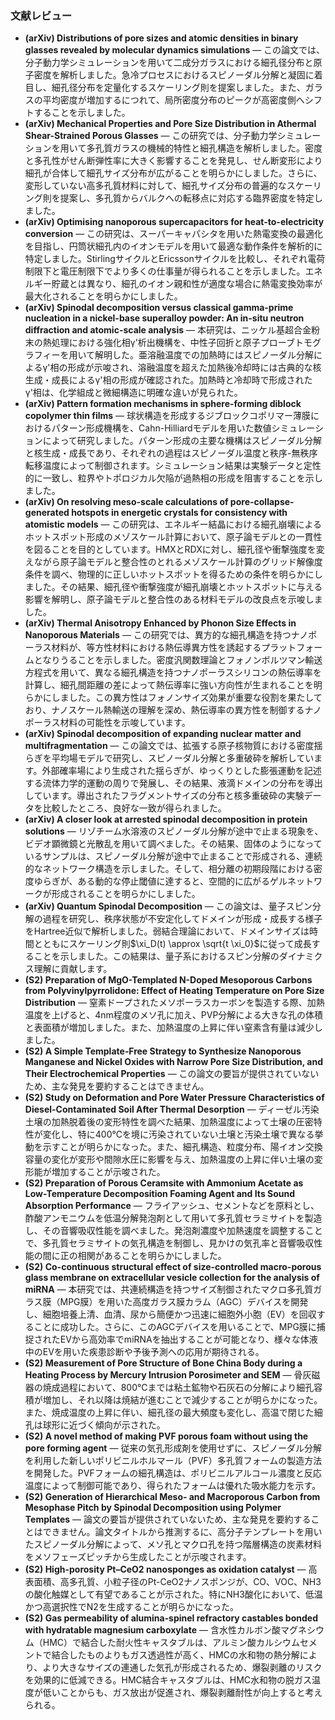 ### 文献レビュー
- **(arXiv) Distributions of pore sizes and atomic densities in binary glasses revealed by molecular dynamics simulations** — この論文では、分子動力学シミュレーションを用いて二成分ガラスにおける細孔径分布と原子密度を解析しました。急冷プロセスにおけるスピノーダル分解と凝固に着目し、細孔径分布を定量化するスケーリング則を提案しました。また、ガラスの平均密度が増加するにつれて、局所密度分布のピークが高密度側へシフトすることを示しました。
- **(arXiv) Mechanical Properties and Pore Size Distribution in Athermal Shear-Strained Porous Glasses** — この研究では、分子動力学シミュレーションを用いて多孔質ガラスの機械的特性と細孔構造を解析しました。密度と多孔性がせん断弾性率に大きく影響することを発見し、せん断変形により細孔が合体して細孔サイズ分布が広がることを明らかにしました。さらに、変形していない高多孔質材料に対して、細孔サイズ分布の普遍的なスケーリング則を提案し、多孔質からバルクへの転移点に対応する臨界密度を特定しました。
- **(arXiv) Optimising nanoporous supercapacitors for heat-to-electricity conversion** — この研究は、スーパーキャパシタを用いた熱電変換の最適化を目指し、円筒状細孔内のイオンモデルを用いて最適な動作条件を解析的に特定しました。StirlingサイクルとEricssonサイクルを比較し、それぞれ電荷制限下と電圧制限下でより多くの仕事量が得られることを示しました。エネルギー貯蔵とは異なり、細孔のイオン親和性が適度な場合に熱電変換効率が最大化されることを明らかにしました。
- **(arXiv) Spinodal decomposition versus classical gamma-prime nucleation in a nickel-base superalloy powder: An in-situ neutron diffraction and atomic-scale analysis** — 本研究は、ニッケル基超合金粉末の熱処理における強化相γ'析出機構を、中性子回折と原子プローブトモグラフィーを用いて解明した。亜溶融温度での加熱時にはスピノーダル分解によるγ'相の形成が示唆され、溶融温度を超えた加熱後冷却時には古典的な核生成・成長によるγ'相の形成が確認された。加熱時と冷却時で形成されたγ'相は、化学組成と微細構造に明確な違いが見られた。
- **(arXiv) Pattern formation mechanisms in sphere-forming diblock copolymer thin films** — 球状構造を形成するジブロックコポリマー薄膜におけるパターン形成機構を、Cahn-Hilliardモデルを用いた数値シミュレーションによって研究しました。パターン形成の主要な機構はスピノーダル分解と核生成・成長であり、それぞれの過程はスピノーダル温度と秩序-無秩序転移温度によって制御されます。シミュレーション結果は実験データと定性的に一致し、粒界やトポロジカル欠陥が過熱相の形成を阻害することを示しました。
- **(arXiv) On resolving meso-scale calculations of pore-collapse-generated hotspots in energetic crystals for consistency with atomistic models** — この研究は、エネルギー結晶における細孔崩壊によるホットスポット形成のメゾスケール計算において、原子論モデルとの一貫性を図ることを目的としています。HMXとRDXに対し、細孔径や衝撃強度を変えながら原子論モデルと整合性のとれるメゾスケール計算のグリッド解像度条件を調べ、物理的に正しいホットスポットを得るための条件を明らかにしました。その結果、細孔径や衝撃強度が細孔崩壊とホットスポットに与える影響を解明し、原子論モデルと整合性のある材料モデルの改良点を示唆しました。
- **(arXiv) Thermal Anisotropy Enhanced by Phonon Size Effects in Nanoporous Materials** — この研究では、異方的な細孔構造を持つナノポーラス材料が、等方性材料における熱伝導異方性を誘起するプラットフォームとなりうることを示しました。密度汎関数理論とフォノンボルツマン輸送方程式を用いて、異なる細孔構造を持つナノポーラスシリコンの熱伝導率を計算し、細孔間距離の差によって熱伝導率に強い方向性が生まれることを明らかにしました。この異方性はフォノンサイズ効果が重要な役割を果たしており、ナノスケール熱輸送の理解を深め、熱伝導率の異方性を制御するナノポーラス材料の可能性を示唆しています。
- **(arXiv) Spinodal decomposition of expanding nuclear matter and multifragmentation** — この論文では、拡張する原子核物質における密度揺らぎを平均場モデルで研究し、スピノーダル分解と多重破砕を解析しています。外部確率場により生成された揺らぎが、ゆっくりとした膨張運動を記述する流体力学的運動の周りで発展し、その結果、液滴ドメインの分布を導出しています。導出されたフラグメントサイズの分布と核多重破砕の実験データを比較したところ、良好な一致が得られました。
- **(arXiv) A closer look at arrested spinodal decomposition in protein solutions** — リゾチーム水溶液のスピノーダル分解が途中で止まる現象を、ビデオ顕微鏡と光散乱を用いて調べました。その結果、固体のようになっているサンプルは、スピノーダル分解が途中で止まることで形成される、連続的なネットワーク構造を示しました。そして、相分離の初期段階における密度ゆらぎが、ある動的な停止閾値に達すると、空間的に広がるゲルネットワークが形成されることを明らかにしました。
- **(arXiv) Quantum Spinodal Decomposition** — この論文は、量子スピン分解の過程を研究し、秩序状態が不安定化してドメインが形成・成長する様子をHartree近似で解析しました。弱結合理論において、ドメインサイズは時間とともにスケーリング則$\xi_D(t) \approx \sqrt{t \xi_0}$に従って成長することを示しました。この結果は、量子系におけるスピン分解のダイナミクス理解に貢献します。
- **(S2) Preparation of MgO-Templated N-Doped Mesoporous Carbons from Polyvinylpyrrolidone: Effect of Heating Temperature on Pore Size Distribution** — 窒素ドープされたメソポーラスカーボンを製造する際、加熱温度を上げると、4nm程度のメソ孔に加え、PVP分解による大きな孔の体積と表面積が増加しました。また、加熱温度の上昇に伴い窒素含有量は減少しました。
- **(S2) A Simple Template‐Free Strategy to Synthesize Nanoporous Manganese and Nickel Oxides with Narrow Pore Size Distribution, and Their Electrochemical Properties** — この論文の要旨が提供されていないため、主な発見を要約することはできません。
- **(S2) Study on Deformation and Pore Water Pressure Characteristics of Diesel-Contaminated Soil After Thermal Desorption** — ディーゼル汚染土壌の加熱脱着後の変形特性を調べた結果、加熱温度によって土壌の圧密特性が変化し、特に400℃を境に汚染されていない土壌と汚染土壌で異なる挙動を示すことが明らかになった。また、細孔構造、粒度分布、陽イオン交換容量の変化が変形や間隙水圧に影響を与え、加熱温度の上昇に伴い土壌の変形能が増加することが示唆された。
- **(S2) Preparation of Porous Ceramsite with Ammonium Acetate as Low-Temperature Decomposition Foaming Agent and Its Sound Absorption Performance** — フライアッシュ、セメントなどを原料とし、酢酸アンモニウムを低温分解発泡剤として用いて多孔質セラミサイトを製造し、その音響吸収性能を調べました。発泡剤濃度や加熱速度を調整することで、多孔質セラミサイトの気孔構造を制御し、見かけの気孔率と音響吸収性能の間に正の相関があることを明らかにしました。
- **(S2) Co-continuous structural effect of size-controlled macro-porous glass membrane on extracellular vesicle collection for the analysis of miRNA** — 本研究では、共連続構造を持つサイズ制御されたマクロ多孔質ガラス膜（MPG膜）を用いた高度ガラス膜カラム（AGC）デバイスを開発し、細胞培養上清、血清、尿から簡便かつ迅速に細胞外小胞（EV）を回収することに成功した。さらに、このAGCデバイスを用いることで、MPG膜に捕捉されたEVから高効率でmiRNAを抽出することが可能となり、様々な体液中のEVを用いた疾患診断や予後予測への応用が期待される。
- **(S2) Measurement of Pore Structure of Bone China Body during a Heating Process by Mercury Intrusion Porosimeter and SEM** — 骨灰磁器の焼成過程において、800℃までは粘土鉱物や石灰石の分解により細孔容積が増加し、それ以降は焼結が進むことで減少することが明らかになった。また、焼成温度の上昇に伴い、細孔径の最大頻度も変化し、高温で閉じた細孔は球形に近づく傾向が示された。
- **(S2) A novel method of making PVF porous foam without using the pore forming agent** — 従来の気孔形成剤を使用せずに、スピノーダル分解を利用した新しいポリビニルホルマール（PVF）多孔質フォームの製造方法を開発した。PVFフォームの細孔構造は、ポリビニルアルコール濃度と反応温度によって制御可能であり、得られたフォームは優れた吸水能力を示す。
- **(S2) Generation of Hierarchical Meso‐ and Macroporous Carbon from Mesophase Pitch by Spinodal Decomposition using Polymer Templates** — 論文の要旨が提供されていないため、主な発見を要約することはできません。論文タイトルから推測するに、高分子テンプレートを用いたスピノーダル分解によって、メソ孔とマクロ孔を持つ階層構造の炭素材料をメソフェーズピッチから生成したことが示唆されます。
- **(S2) High-porosity Pt–CeO2 nanosponges as oxidation catalyst** — 高表面積、高多孔質、小粒子径のPt-CeO2ナノスポンジが、CO、VOC、NH3の酸化触媒として有望であることが示された。特にNH3酸化において、低温かつ高選択性でN2を生成することが明らかになった。
- **(S2) Gas permeability of alumina‐spinel refractory castables bonded with hydratable magnesium carboxylate** — 含水性カルボン酸マグネシウム（HMC）で結合した耐火性キャスタブルは、アルミン酸カルシウムセメントで結合したものよりもガス透過性が高く、HMCの水和物の熱分解により、より大きなサイズの連通した気孔が形成されるため、爆裂剥離のリスクを効果的に低減できる。HMC結合キャスタブルは、HMC水和物の脱ガス温度が低いことからも、ガス放出が促進され、爆裂剥離耐性が向上すると考えられる。